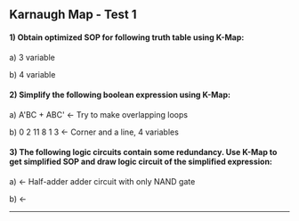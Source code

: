 <!-- ---
layout: test
title: K-Map Test 1
subject: computer_science
level: A2
time: 45min
--- -->

## Karnaugh Map - Test 1

#### 1) Obtain optimized SOP for following truth table using K-Map:

a) 3 variable

b) 4 variable

#### 2) Simplify the following boolean expression using K-Map:

a) A'BC + ABC' <- Try to make overlapping loops

b) 0 2 11 8 1 3 <- Corner and a line, 4 variables

#### 3) The following logic circuits contain some redundancy. Use K-Map to get simplified SOP and draw logic circuit of the simplified expression:

a) <- Half-adder adder circuit with only NAND gate

b) <- 

--- 